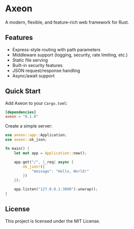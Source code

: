 # Axeon

A modern, flexible, and feature-rich web framework for Rust.

## Features

- Express-style routing with path parameters
- Middleware support (logging, security, rate limiting, etc.)
- Static file serving
- Built-in security features
- JSON request/response handling
- Async/await support

## Quick Start

Add Axeon to your `Cargo.toml`:
```toml
[dependencies]
axeon = "0.1.0"
```

Create a simple server:
```rust
use axeon::app::Application;
use axeon::ok_json;

fn main() {
    let mut app = Application::new();

    app.get("/", |_req| async {
        ok_json!({
            "message": "Hello, World!"
        })
    });

    app.listen("127.0.0.1:3000").unwrap();
}
```

## License

This project is licensed under the MIT License.